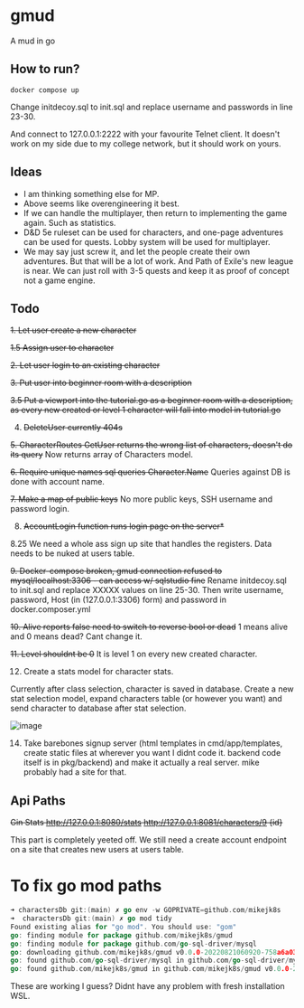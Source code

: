 # gmud

A mud in go
## How to run?
````shell
docker compose up
````
Change initdecoy.sql to init.sql and replace username and passwords in line 23-30.

And connect to 127.0.0.1:2222 with your favourite Telnet client.
It doesn't work on my side due to my college network, but it should work on yours.

## Ideas

- I am thinking something else for MP.
- Above seems like overengineering it best.
- If we can handle the multiplayer, then return to implementing the game again. Such as statistics.
- D&D 5e ruleset can be used for characters, and one-page adventures can be used for quests. Lobby system will be used for multiplayer.
- We may say just screw it, and let the people create their own adventures. But that will be a lot of work. And Path of Exile's new league is near. We can just roll with 3-5 quests and keep it as proof of concept not a game engine.

 
## Todo

~~1. Let user create a new character~~ 

~~1.5 Assign user to character~~

~~2. Let user login to an existing character~~

~~3. Put user into beginner room with a description~~

~~3.5 Put a viewport into the tutorial.go as a beginner room with a description, as every new created or level 1 character will fall into model in tutorial.go~~

4. ~~DeleteUser currently 404s~~

~~5. CharacterRoutes GetUser returns the wrong list of characters, doesn't do its query~~ Now returns array of Characters model.

~~6. Require unique names sql queries Character.Name~~ Queries against DB is done with account name.

~~7. Make a map of public keys~~ No more public keys, SSH username and password login.

8. ~~AccountLogin function runs login page on the server*~~

8.25 We need a whole ass sign up site that handles the registers. Data needs to be nuked at users table.

~~9. Docker-compose broken, gmud connection refused to mysql/localhost:3306 - can access w/ sqlstudio fine~~ Rename initdecoy.sql to init.sql and replace XXXXX values on line 25-30. Then write username, password, Host (in (127.0.0.1:3306) form) and password in docker.composer.yml


~~10. Alive reports false need to switch to reverse bool or dead~~  1 means alive and 0 means dead? Cant change it.

~~11. Level shouldnt be 0~~ It is level 1 on every new created character.

12. Create a stats model for character stats.

Currently after class selection, character is saved in database. Create a new stat selection model, expand characters table (or however you want) and send character to database after stat selection.

![image](https://user-images.githubusercontent.com/92731060/204088110-59cc9580-e76b-4a89-8fa1-2a949ccbcbbe.png)


14. Take barebones signup server (html templates in cmd/app/templates, create static files at wherever you want I didnt code it. backend code itself is in pkg/backend) and make it actually a real server. mike probably had a site for that.



## Api Paths

~~Gin Stats http://127.0.0.1:8080/stats
http://127.0.0.1:8081/characters/9 {id}~~

This part is completely yeeted off. We still need a create account endpoint on a site that creates new users at users table.



# To fix go mod  paths

```go
➜ charactersDb git:(main) ✗ go env -w GOPRIVATE=github.com/mikejk8s
➜  charactersDb git:(main) ✗ go mod tidy
Found existing alias for "go mod". You should use: "gom"
go: finding module for package github.com/mikejk8s/gmud
go: finding module for package github.com/go-sql-driver/mysql
go: downloading github.com/mikejk8s/gmud v0.0.0-20220821060920-758a6a03bc00
go: found github.com/go-sql-driver/mysql in github.com/go-sql-driver/mysql v1.6.0
go: found github.com/mikejk8s/gmud in github.com/mikejk8s/gmud v0.0.0-20220821060920-758a6a03bc00
```

These are working I guess? Didnt have any problem with fresh installation WSL.
